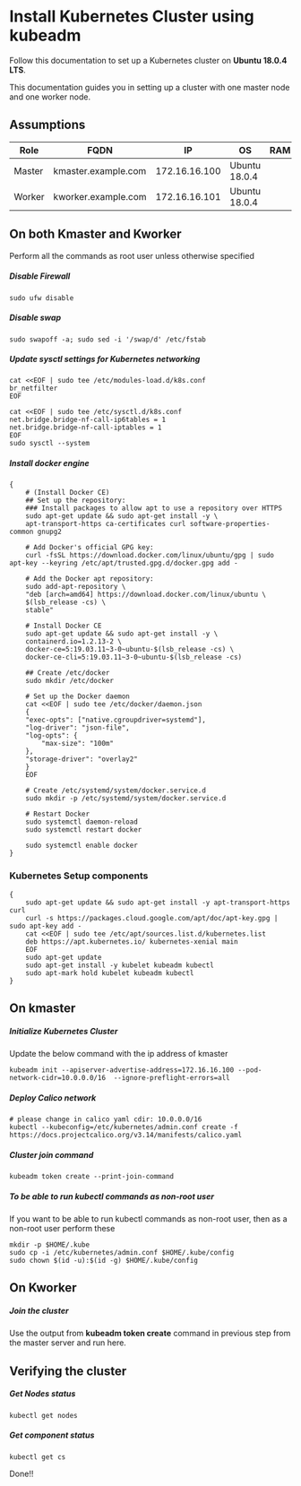 # Install Kubernetes Cluster using kubeadm
Follow this documentation to set up a Kubernetes cluster on __Ubuntu 18.0.4 LTS__.

This documentation guides you in setting up a cluster with one master node and one worker node.

## Assumptions
|Role|FQDN|IP|OS|RAM|CPU|
|----|----|----|----|----|----|
|Master|kmaster.example.com|172.16.16.100|Ubuntu 18.0.4|
|Worker|kworker.example.com|172.16.16.101|Ubuntu 18.0.4|

## On both Kmaster and Kworker
Perform all the commands as root user unless otherwise specified
##### Disable Firewall
```
sudo ufw disable
```
##### Disable swap
```
sudo swapoff -a; sudo sed -i '/swap/d' /etc/fstab
```
##### Update sysctl settings for Kubernetes networking
```
cat <<EOF | sudo tee /etc/modules-load.d/k8s.conf
br_netfilter
EOF

cat <<EOF | sudo tee /etc/sysctl.d/k8s.conf
net.bridge.bridge-nf-call-ip6tables = 1
net.bridge.bridge-nf-call-iptables = 1
EOF
sudo sysctl --system
```
##### Install docker engine
```
{
    # (Install Docker CE)
    ## Set up the repository:
    ### Install packages to allow apt to use a repository over HTTPS
    sudo apt-get update && sudo apt-get install -y \
    apt-transport-https ca-certificates curl software-properties-common gnupg2

    # Add Docker's official GPG key:
    curl -fsSL https://download.docker.com/linux/ubuntu/gpg | sudo apt-key --keyring /etc/apt/trusted.gpg.d/docker.gpg add -

    # Add the Docker apt repository:
    sudo add-apt-repository \
    "deb [arch=amd64] https://download.docker.com/linux/ubuntu \
    $(lsb_release -cs) \
    stable"

    # Install Docker CE
    sudo apt-get update && sudo apt-get install -y \
    containerd.io=1.2.13-2 \
    docker-ce=5:19.03.11~3-0~ubuntu-$(lsb_release -cs) \
    docker-ce-cli=5:19.03.11~3-0~ubuntu-$(lsb_release -cs)

    ## Create /etc/docker
    sudo mkdir /etc/docker

    # Set up the Docker daemon
    cat <<EOF | sudo tee /etc/docker/daemon.json
    {
    "exec-opts": ["native.cgroupdriver=systemd"],
    "log-driver": "json-file",
    "log-opts": {
        "max-size": "100m"
    },
    "storage-driver": "overlay2"
    }
    EOF

    # Create /etc/systemd/system/docker.service.d
    sudo mkdir -p /etc/systemd/system/docker.service.d

    # Restart Docker
    sudo systemctl daemon-reload
    sudo systemctl restart docker

    sudo systemctl enable docker
}
```
### Kubernetes Setup components
```
{
    sudo apt-get update && sudo apt-get install -y apt-transport-https curl
    curl -s https://packages.cloud.google.com/apt/doc/apt-key.gpg | sudo apt-key add -
    cat <<EOF | sudo tee /etc/apt/sources.list.d/kubernetes.list
    deb https://apt.kubernetes.io/ kubernetes-xenial main
    EOF
    sudo apt-get update
    sudo apt-get install -y kubelet kubeadm kubectl
    sudo apt-mark hold kubelet kubeadm kubectl
}
```

## On kmaster
##### Initialize Kubernetes Cluster
Update the below command with the ip address of kmaster
```
kubeadm init --apiserver-advertise-address=172.16.16.100 --pod-network-cidr=10.0.0.0/16  --ignore-preflight-errors=all
```
##### Deploy Calico network
```
# please change in calico yaml cdir: 10.0.0.0/16
kubectl --kubeconfig=/etc/kubernetes/admin.conf create -f https://docs.projectcalico.org/v3.14/manifests/calico.yaml
```

##### Cluster join command
```
kubeadm token create --print-join-command
```

##### To be able to run kubectl commands as non-root user
If you want to be able to run kubectl commands as non-root user, then as a non-root user perform these
```
mkdir -p $HOME/.kube
sudo cp -i /etc/kubernetes/admin.conf $HOME/.kube/config
sudo chown $(id -u):$(id -g) $HOME/.kube/config
```

## On Kworker
##### Join the cluster
Use the output from __kubeadm token create__ command in previous step from the master server and run here.

## Verifying the cluster
##### Get Nodes status
```
kubectl get nodes
```
##### Get component status
```
kubectl get cs
```

Done!!
